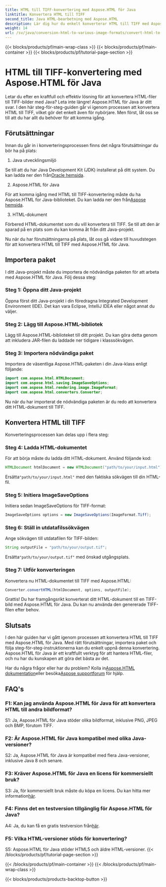 ```yaml
---
title: HTML till TIFF-konvertering med Aspose.HTML för Java
linktitle: Konvertera HTML till TIFF
second_title: Java HTML-bearbetning med Aspose.HTML
description: Lär dig hur du enkelt konverterar HTML till TIFF med Aspose.HTML för Java. Steg-för-steg-guide för effektiv dokumenthantering.
weight: 14
url: /sv/java/conversion-html-to-various-image-formats/convert-html-to-tiff/
---
```


{{< blocks/products/pf/main-wrap-class >}}
{{< blocks/products/pf/main-container >}}
{{< blocks/products/pf/tutorial-page-section >}}

# HTML till TIFF-konvertering med Aspose.HTML för Java

Letar du efter en kraftfull och effektiv lösning för att konvertera HTML-filer till TIFF-bilder med Java? Leta inte längre! Aspose.HTML för Java är ditt svar. I den här steg-för-steg-guiden går vi igenom processen att konvertera HTML till TIFF, vilket gör det enkelt även för nybörjare. Men först, låt oss se till att du har allt du behöver för att komma igång.

## Förutsättningar

Innan du går in i konverteringsprocessen finns det några förutsättningar du bör ha på plats:

1. Java utvecklingsmiljö

 Se till att du har Java Development Kit (JDK) installerat på ditt system. Du kan ladda ner den från[Oracle hemsida](https://www.oracle.com/java/technologies/javase-downloads.html).

2. Aspose.HTML för Java

 För att komma igång med HTML till TIFF-konvertering måste du ha Aspose.HTML for Java-biblioteket. Du kan ladda ner den från[Aspose hemsida](https://releases.aspose.com/html/java/).

3. HTML-dokument

Förbered HTML-dokumentet som du vill konvertera till TIFF. Se till att den är sparad på en plats som du kan komma åt från ditt Java-projekt.

Nu när du har förutsättningarna på plats, låt oss gå vidare till huvudstegen för att konvertera HTML till TIFF med Aspose.HTML för Java.

## Importera paket

I ditt Java-projekt måste du importera de nödvändiga paketen för att arbeta med Aspose.HTML för Java. Följ dessa steg:

### Steg 1: Öppna ditt Java-projekt

Öppna först ditt Java-projekt i din föredragna Integrated Development Environment (IDE). Det kan vara Eclipse, IntelliJ IDEA eller något annat du väljer.

### Steg 2: Lägg till Aspose.HTML-bibliotek

Lägg till Aspose.HTML-biblioteket till ditt projekt. Du kan göra detta genom att inkludera JAR-filen du laddade ner tidigare i klasssökvägen.

### Steg 3: Importera nödvändiga paket

Importera de väsentliga Aspose.HTML-paketen i din Java-klass enligt följande:

```java
import com.aspose.html.HTMLDocument;
import com.aspose.html.saving.ImageSaveOptions;
import com.aspose.html.rendering.image.ImageFormat;
import com.aspose.html.converters.Converter;
```

Nu när du har importerat de nödvändiga paketen är du redo att konvertera ditt HTML-dokument till TIFF.

## Konvertera HTML till TIFF

Konverteringsprocessen kan delas upp i flera steg:

### Steg 4: Ladda HTML-dokumentet

För att börja måste du ladda ditt HTML-dokument. Använd följande kod:

```java
HTMLDocument htmlDocument = new HTMLDocument("path/to/your/input.html");
```

 Ersätta`"path/to/your/input.html"` med den faktiska sökvägen till din HTML-fil.

### Steg 5: Initiera ImageSaveOptions

Initiera sedan ImageSaveOptions för TIFF-format:

```java
ImageSaveOptions options = new ImageSaveOptions(ImageFormat.Tiff);
```

### Steg 6: Ställ in utdatafilssökvägen

Ange sökvägen till utdatafilen för TIFF-bilden:

```java
String outputFile = "path/to/your/output.tif";
```

 Ersätta`"path/to/your/output.tif"` med önskad utgångsplats.

### Steg 7: Utför konverteringen

Konvertera nu HTML-dokumentet till TIFF med Aspose.HTML:

```java
Converter.convertHTML(htmlDocument, options, outputFile);
```

Grattis! Du har framgångsrikt konverterat ditt HTML-dokument till en TIFF-bild med Aspose.HTML för Java. Du kan nu använda den genererade TIFF-filen efter behov.

## Slutsats

I den här guiden har vi gått igenom processen att konvertera HTML till TIFF med Aspose.HTML för Java. Med rätt förutsättningar, importera paket och följa steg-för-steg-instruktionerna kan du enkelt uppnå denna konvertering. Aspose.HTML för Java är ett kraftfullt verktyg för att hantera HTML-filer, och nu har du kunskapen att göra det bästa av det.

 Har du några frågor eller har du problem? Kolla in[Aspose.HTML dokumentation](https://reference.aspose.com/html/java/)eller besöka[Aspose supportforum](https://forum.aspose.com/) för hjälp.

## FAQ's

### F1: Kan jag använda Aspose.HTML för Java för att konvertera HTML till andra bildformat?

S1: Ja, Aspose.HTML för Java stöder olika bildformat, inklusive PNG, JPEG och BMP, förutom TIFF.

### F2: Är Aspose.HTML för Java kompatibel med olika Java-versioner?

S2: Ja, Aspose.HTML för Java är kompatibel med flera Java-versioner, inklusive Java 8 och senare.

### F3: Kräver Aspose.HTML för Java en licens för kommersiellt bruk?

 S3: Ja, för kommersiellt bruk måste du köpa en licens. Du kan hitta mer information[här](https://purchase.aspose.com/buy).

### F4: Finns det en testversion tillgänglig för Aspose.HTML för Java?

 A4: Ja, du kan få en gratis testversion från[här](https://releases.aspose.com/html/java).

### F5: Vilka HTML-versioner stöds för konvertering?

S5: Aspose.HTML för Java stöder HTML5 och äldre HTML-versioner.
{{< /blocks/products/pf/tutorial-page-section >}}

{{< /blocks/products/pf/main-container >}}
{{< /blocks/products/pf/main-wrap-class >}}

{{< blocks/products/products-backtop-button >}}
